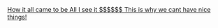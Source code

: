 
<html>
    <head>
        <meta charset="utf-8">
        <nav>
            <a href="beginning.md"> How it all came to be </a>
            <a href="middle.md"> All I see it $$$$$$ </a>
            <a href="end.md"> This is why we cant have nice things! </a>
        </nav>
    </head>
</html>
